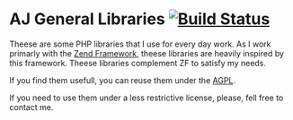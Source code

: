 AJ General Libraries [![Build Status](https://secure.travis-ci.org/ajgarlag/ajgl.png)](http://travis-ci.org/ajgarlag/ajgl)
====================

Theese are some PHP libraries that I use for every day work. As I work primarly with the [Zend Framework](http://framework.zend.com), theese libraries are heavily inspired by this framework. Theese libraries complement ZF to satisfy my needs.

If you find them usefull, you can reuse them under the [AGPL](http://www.gnu.org/licenses/agpl-3.0.html).

If you need to use them under a less restrictive license, please, fell free to contact me.